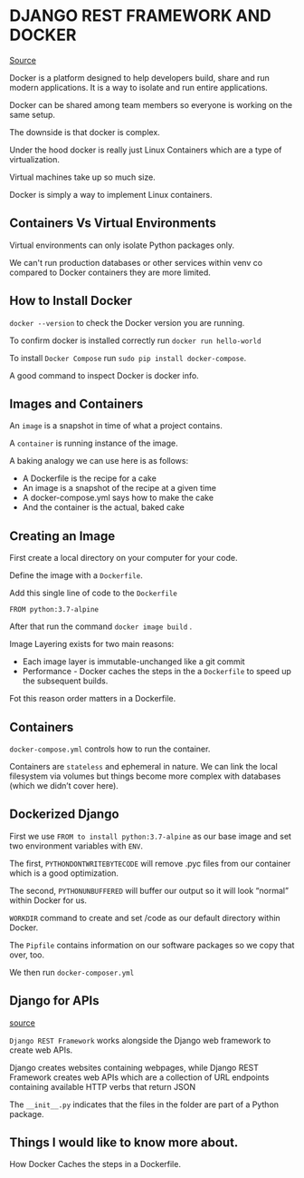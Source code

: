 # DJANGO REST FRAMEWORK AND DOCKER

[Source](https://wsvincent.com/beginners-guide-to-docker/)

Docker is a platform designed to help developers build, share and run modern applications. It is a way to isolate and run entire applications.

Docker can be shared among team members so everyone is working on the same setup.

The downside is that docker is complex.

Under the hood docker is really just Linux Containers which are a type of virtualization.

Virtual machines take up so much size.

Docker is simply a way to implement Linux containers.

## Containers Vs  Virtual Environments

Virtual environments can only isolate Python packages only.

We can't run production databases or other services within venv co compared to Docker containers they are more limited.

## How to Install Docker

`docker --version` to check the Docker version you are running.

To confirm docker is installed correctly run `docker run hello-world`

To install `Docker Compose` run `sudo pip install docker-compose`.

A good command to inspect Docker is docker info.

## Images and Containers

An `image` is a snapshot in time of what a project contains.

A `container` is running instance of the image.

A baking analogy we can use here is as follows:

* A Dockerfile is the recipe for a cake
* An image is a snapshot of the recipe at a given time
* A docker-compose.yml says how to make the cake
* And the container is the actual, baked cake

## Creating an Image

First create a local directory on your computer for your code.

Define the image with a `Dockerfile`.

Add this single line of code to the `Dockerfile`

```
FROM python:3.7-alpine
```
After that run the command `docker image build` .

Image Layering exists for two main reasons:

* Each image layer is immutable-unchanged  like a git commit
* Performance - Docker caches the steps in the a `Dockerfile` to speed up the subsequent builds.

Fot this reason order matters in a Dockerfile.

## Containers

`docker-compose.yml` controls how to run the container.

Containers are `stateless` and ephemeral in nature. We can link the local filesystem via volumes but things become more complex with databases (which we didn’t cover here).

## Dockerized Django

 First we use `FROM to install python:3.7-alpine` as our base image and set two environment variables with `ENV`.
 
The first, `PYTHONDONTWRITEBYTECODE` will remove .pyc files from our container which is a good optimization. 

The second, `PYTHONUNBUFFERED` will buffer our output so it will look “normal” within Docker for us.

 `WORKDIR` command to create and set /code as our default directory within Docker. 
 
The `Pipfile` contains information on our software packages so we copy that over, too.

We then run `docker-composer.yml`

## Django for APIs

[source](https://djangoforapis.com/library-website-and-api/)

`Django REST Framework` works alongside the Django web framework to create web APIs.

Django creates websites containing webpages, while Django REST Framework creates web APIs which are a collection of URL endpoints containing available HTTP verbs that return JSON

The `__init__.py` indicates that the files in the folder are part of a Python package.

## Things I would like to know more about.

How Docker Caches the steps in a Dockerfile.